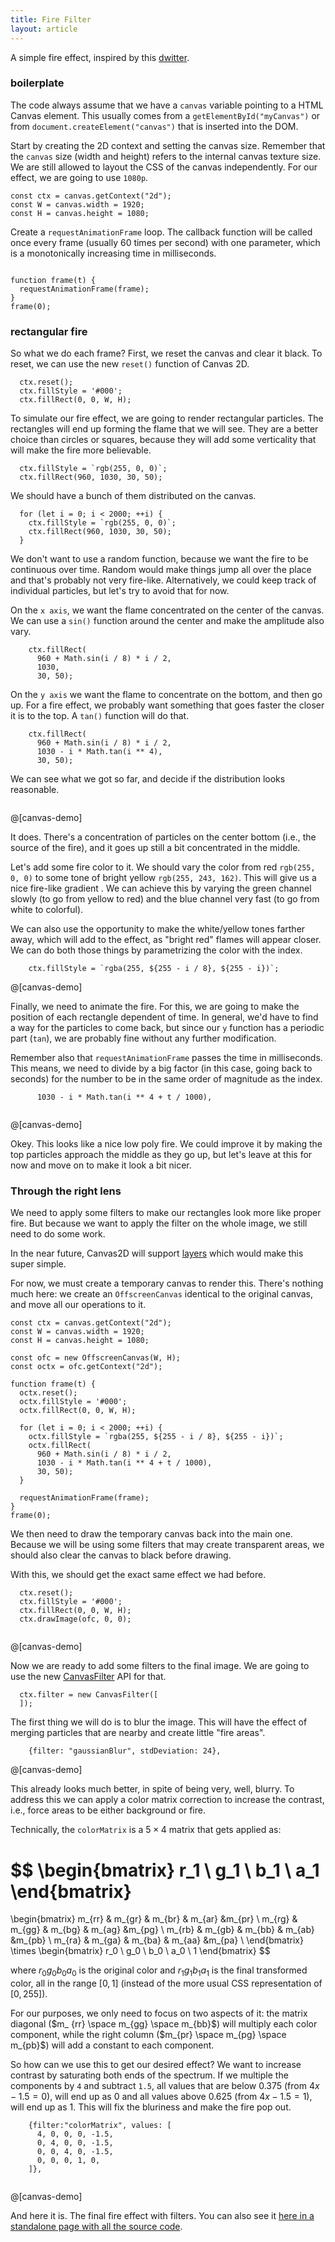 ```yaml
---
title: Fire Filter
layout: article
---
```


A simple fire effect, inspired by this [dwitter](https://www.dwitter.net/d/21204).

### boilerplate

The code always assume that we have a `canvas` variable pointing to a HTML
Canvas element. This usually comes from a `getElementById("myCanvas")` or from
`document.createElement("canvas")` that is inserted into the DOM.

Start by creating the 2D context and setting the canvas size. Remember that the
`canvas` size (width and height) refers to the internal canvas texture size. We
are still allowed to layout the CSS of the canvas independently. For our
effect, we are going to use `1080p`.

```
const ctx = canvas.getContext("2d");
const W = canvas.width = 1920;
const H = canvas.height = 1080;
```

Create a `requestAnimationFrame` loop. The callback function will be called once
every frame (usually 60 times per second) with one parameter, which is a
monotonically increasing time in milliseconds.

```op:+

function frame(t) {
  requestAnimationFrame(frame);
}
frame(0);
```

### rectangular fire


So what we do each frame? First, we reset the canvas and clear it black. To
reset, we can use the new `reset()` function of Canvas 2D.

```op:6
  ctx.reset();
  ctx.fillStyle = '#000';
  ctx.fillRect(0, 0, W, H);

```

To simulate our fire effect, we are going to render rectangular particles. The
rectangles will end up forming the flame that we will see. They are a better
choice than circles or squares, because they will add some verticality that
will make the fire more believable.

```op:10
  ctx.fillStyle = `rgb(255, 0, 0)`;
  ctx.fillRect(960, 1030, 30, 50);

```

We should have a bunch of them distributed on the canvas.

```op:10:2
  for (let i = 0; i < 2000; ++i) {
    ctx.fillStyle = `rgb(255, 0, 0)`;
    ctx.fillRect(960, 1030, 30, 50);
  }
```

We don't want to use a random function, because we want the fire to be
continuous over time. Random would make things jump all over the place and
that's probably not very fire-like. Alternatively, we could keep track of
individual particles, but let's try to avoid that for now.

On the `x axis`, we want the flame concentrated on the center of the canvas. We
can use a `sin()` function around the center and make the amplitude also vary.

```op:12:1
    ctx.fillRect(
      960 + Math.sin(i / 8) * i / 2,
      1030,
      30, 50);
```

On the `y axis` we want the flame to concentrate on the bottom, and then go up.
For a fire effect, we probably want something that goes faster the closer
it is to the top. A `tan()` function will do that.

```op:12:4
    ctx.fillRect(
      960 + Math.sin(i / 8) * i / 2,
      1030 - i * Math.tan(i ** 4),
      30, 50);
```

We can see what we got so far, and decide if the distribution looks reasonable.

```op:+
```
@[canvas-demo]

It does. There's a concentration of particles on the center bottom (i.e., the
source of the fire), and it goes up still a bit concentrated in the middle.

Let's add some fire color to it. We should vary the color from red <color-show
color='red'></color-show> `rgb(255, 0, 0)` to some tone of bright yellow
<color-show color='#FFF3A2'></color-show> `rgb(255, 243, 162)`. This will give
us a nice fire-like gradient <color-show grad='red,#FFF3A2'></color-show>. We can achieve this by varying the green channel slowly (to go from yellow to red) and the blue channel very
fast (to go from white to colorful).

We can also use the opportunity to make the white/yellow tones farther away, which will
add to the effect, as "bright red" flames will appear closer. We can do both
those things by parametrizing the color with the index.

```op:11:1,spawn:2
    ctx.fillStyle = `rgba(255, ${255 - i / 8}, ${255 - i})`;
```

@[canvas-demo]

Finally, we need to animate the fire. For this, we are going to make the
position of each rectangle dependent of time. In general, we'd have to find a
way for the particles to come back, but since our `y` function has a periodic
part (`tan`), we are probably fine without any further modification.

Remember also that `requestAnimationFrame` passes the time in milliseconds. This
means, we need to divide by a big factor (in this case, going back to seconds)
for the number to be in the same order of magnitude as the index.

```op:14:1,spawn:2
      1030 - i * Math.tan(i ** 4 + t / 1000),
```

```op:+
```
@[canvas-demo]

Okey. This looks like a nice low poly fire. We could improve it by making the
top particles approach the middle as they go up, but let's leave at this for
now and move on to make it look a bit nicer.

### Through the right lens

We need to apply some filters to make our rectangles look more like proper fire.
But because we want to apply the filter on the whole image, we still need to do
some work.

In the near future, Canvas2D will support
[layers](https://github.com/fserb/canvas2D/blob/master/spec/layers.md) which
would make this super simple.

For now, we must create a temporary canvas to render this. There's nothing much
here: we create an `OffscreenCanvas` identical to the original canvas, and move
all our operations to it.

```
const ctx = canvas.getContext("2d");
const W = canvas.width = 1920;
const H = canvas.height = 1080;

const ofc = new OffscreenCanvas(W, H);
const octx = ofc.getContext("2d");

function frame(t) {
  octx.reset();
  octx.fillStyle = '#000';
  octx.fillRect(0, 0, W, H);

  for (let i = 0; i < 2000; ++i) {
    octx.fillStyle = `rgba(255, ${255 - i / 8}, ${255 - i})`;
    octx.fillRect(
      960 + Math.sin(i / 8) * i / 2,
      1030 - i * Math.tan(i ** 4 + t / 1000),
      30, 50);
  }

  requestAnimationFrame(frame);
}
frame(0);
```

We then need to draw the temporary canvas back into the main one. Because we will
be using some filters that may create transparent areas, we should also clear
the canvas to black before drawing.

With this, we should get the exact same effect we had before.

```op:21,spawn:2
  ctx.reset();
  ctx.fillStyle = '#000';
  ctx.fillRect(0, 0, W, H);
  ctx.drawImage(ofc, 0, 0);

```

```op:+
```
@[canvas-demo]

Now we are ready to add some filters to the final image. We are going to use the
new [CanvasFilter](https://github.com/fserb/canvas2D/blob/master/spec/filters.md)
API for that.

```op:24
  ctx.filter = new CanvasFilter([
  ]);
```

The first thing we will do is to blur the image. This will have the effect of
merging particles that are nearby and create little "fire areas".

```op:25
    {filter: "gaussianBlur", stdDeviation: 24},
```

@[canvas-demo]

This already looks much better, in spite of being very, well, blurry. To address
this we can apply a color matrix correction to increase the contrast, i.e.,
force areas to be either background or fire.

Technically, the `colorMatrix` is a $5\times4$ matrix that gets applied as:

$$
\begin{bmatrix} r_1 \\ g_1 \\ b_1 \\ a_1 \end{bmatrix}
 =
\begin{bmatrix}
m_{rr} & m_{gr} & m_{br} & m_{ar} &m_{pr} \\
m_{rg} & m_{gg} & m_{bg} & m_{ag} &m_{pg} \\
m_{rb} & m_{gb} & m_{bb} & m_{ab} &m_{pb} \\
m_{ra} & m_{ga} & m_{ba} & m_{aa} &m_{pa} \\
\end{bmatrix}
\times
\begin{bmatrix} r_0 \\ g_0 \\ b_0 \\ a_0 \\ 1 \end{bmatrix}
$$

where $r_0g_0b_0a_0$ is the original color and $r_1g_1b_1a_1$ is the final
transformed color, all in the range $[0, 1]$ (instead of the more usual CSS
representation of $[0, 255]$).

For our purposes, we only need to focus on two aspects of it: the matrix diagonal ($m_
{rr} \space m_{gg} \space m_{bb}$) will multiply each color component, while
the right column ($m_{pr} \space m_{pg} \space m_{pb}$) will add a constant to
each component.

So how can we use this to get our desired effect? We want to increase contrast
by saturating both ends of the spectrum. If we multiple the components by `4`
and subtract `1.5`, all values that are below $0.375$ (from $4x - 1.5 = 0$),
will end up as $0$ and all values above $0.625$ (from $4x - 1.5 = 1$), will end
up as $1$. This will fix the bluriness and make the fire pop out.

```op:26,spawn:5
    {filter:"colorMatrix", values: [
      4, 0, 0, 0, -1.5,
      0, 4, 0, 0, -1.5,
      0, 0, 4, 0, -1.5,
      0, 0, 0, 1, 0,
    ]},
```

```op:+
```
@[canvas-demo]

And here it is. The final fire effect with filters. You can also see it [here in a standalone page with all the source code]({{relativePath}}/effect.html).

